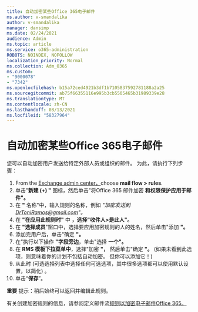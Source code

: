 ```yaml
---
title: 自动加密某些Office 365电子邮件
ms.author: v-smandalika
author: v-smandalika
manager: dansimp
ms.date: 02/24/2021
audience: Admin
ms.topic: article
ms.service: o365-administration
ROBOTS: NOINDEX, NOFOLLOW
localization_priority: Normal
ms.collection: Adm_O365
ms.custom:
- "9000078"
- "7342"
ms.openlocfilehash: b15a72ced4921b3df1b7105837592781188a2a25
ms.sourcegitcommit: ab75f66355116e995b3cb5505465b31989339e28
ms.translationtype: MT
ms.contentlocale: zh-CN
ms.lasthandoff: 08/13/2021
ms.locfileid: "58327964"
---
```

# <a name="automatically-encrypt-certain-office-365-email-messages"></a>自动加密某些Office 365电子邮件

您可以自动加密用户发送给特定外部人员或组织的邮件。 为此，请执行下列步骤：

1. From the [Exchange admin center，](https://outlook.office365.com/ecp/)choose **mail flow > rules**. 
2. 单击"**新建 (+) "** 图标，然后单击"将Office 365 邮件加密 **和权限保护应用于邮件"。**
3. 在 **"** 名称"中，输入规则的名称，例如 *"加密发送到 DrToniRamos@gmail.com"。*
4. 在 **"在应用此规则时"** 中 **，选择"收件人>是此人"。** 
5. 在 **"选择成员**"窗口中，选择要应用加密规则的人的姓名，然后单击"添加 **"。** 
6. 添加完用户后，单击"确定 **"。**
7. 在"执行以下操作 **"字段旁边**，单击"选择 **一个"。** 
8. 在 **RMS 模板下拉菜单中**，选择"加密 **"，** 然后单击"确定 **"。**  (如果未看到此选项，则意味着你的计划不包括自动加密。 但你可以添加它！) 
9. 从此时 (可选选择列表中选择任何可选选项，其中很多选项都可以使用默认设置，以简化) 。
10. 单击“**保存**”。

**重要** 提示：稍后始终可以返回并编辑此规则。

有关创建加密规则的信息，请参阅定义邮件流[规则以加密电子邮件Office 365。](https://docs.microsoft.com/microsoft-365/compliance/define-mail-flow-rules-to-encrypt-email)

